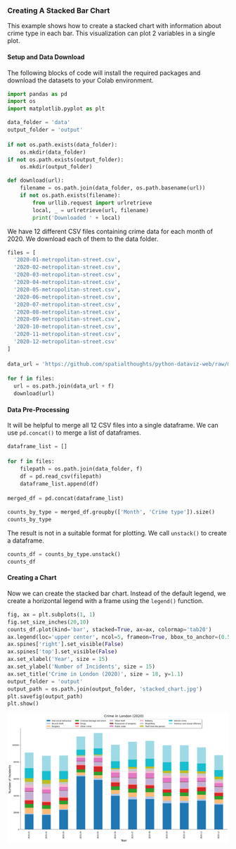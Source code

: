 ### Creating A Stacked Bar Chart

This example shows how to create a stacked chart with information about crime type in each bar. This visualization can plot 2 variables in a single plot.

#### Setup and Data Download

The following blocks of code will install the required packages and download the datasets to your Colab environment.


```python
import pandas as pd
import os
import matplotlib.pyplot as plt
```


```python
data_folder = 'data'
output_folder = 'output'

if not os.path.exists(data_folder):
    os.mkdir(data_folder)
if not os.path.exists(output_folder):
    os.mkdir(output_folder)
```


```python
def download(url):
    filename = os.path.join(data_folder, os.path.basename(url))
    if not os.path.exists(filename):
        from urllib.request import urlretrieve
        local, _ = urlretrieve(url, filename)
        print('Downloaded ' + local)
```

We have 12 different CSV files containing crime data for each month of 2020. We download each of them to the data folder.


```python
files = [
  '2020-01-metropolitan-street.csv',
  '2020-02-metropolitan-street.csv',
  '2020-03-metropolitan-street.csv',
  '2020-04-metropolitan-street.csv',
  '2020-05-metropolitan-street.csv',
  '2020-06-metropolitan-street.csv',
  '2020-07-metropolitan-street.csv',
  '2020-08-metropolitan-street.csv',
  '2020-09-metropolitan-street.csv',
  '2020-10-metropolitan-street.csv',
  '2020-11-metropolitan-street.csv',
  '2020-12-metropolitan-street.csv'
]

data_url = 'https://github.com/spatialthoughts/python-dataviz-web/raw/main/data/crime/'

for f in files:
  url = os.path.join(data_url + f)
  download(url)

```

#### Data Pre-Processing

It will be helpful to merge all 12 CSV files into a single dataframe. We can use `pd.concat()` to merge a list of dataframes.


```python
dataframe_list = []

for f in files:
    filepath = os.path.join(data_folder, f)
    df = pd.read_csv(filepath)
    dataframe_list.append(df)

merged_df = pd.concat(dataframe_list)
```


```python
counts_by_type = merged_df.groupby(['Month', 'Crime type']).size()
counts_by_type
```

The result is not in a suitable format for plotting. We call `unstack()` to create a dataframe. 


```python
counts_df = counts_by_type.unstack()
counts_df
```

#### Creating a Chart

Now we can create the stacked bar chart. Instead of the default legend, we create a horizontal legend with a frame using the `legend()` function.


```python
fig, ax = plt.subplots(1, 1)
fig.set_size_inches(20,10)
counts_df.plot(kind='bar', stacked=True, ax=ax, colormap='tab20')
ax.legend(loc='upper center', ncol=5, frameon=True, bbox_to_anchor=(0.5, 1.1), fancybox=True, shadow=True)
ax.spines['right'].set_visible(False)
ax.spines['top'].set_visible(False)
ax.set_xlabel('Year', size = 15)
ax.set_ylabel('Number of Incidents', size = 15)
ax.set_title('Crime in London (2020)', size = 18, y=1.1)
output_folder = 'output'
output_path = os.path.join(output_folder, 'stacked_chart.jpg')
plt.savefig(output_path)
plt.show()
```


    
![](python-dataviz-output/supplement_stacked_barcharts_files/supplement_stacked_barcharts_15_0.png)
    

